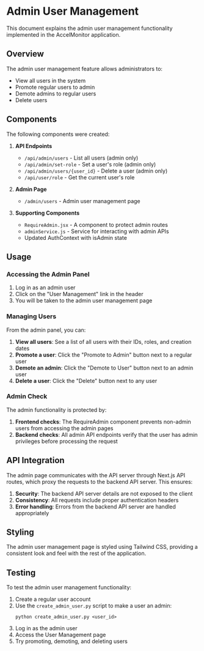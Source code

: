 # Admin User Management 

This document explains the admin user management functionality implemented in the AccelMonitor application.

## Overview

The admin user management feature allows administrators to:
- View all users in the system
- Promote regular users to admin
- Demote admins to regular users
- Delete users

## Components

The following components were created:

1. **API Endpoints**
   - `/api/admin/users` - List all users (admin only)
   - `/api/admin/set-role` - Set a user's role (admin only)
   - `/api/admin/users/{user_id}` - Delete a user (admin only)
   - `/api/user/role` - Get the current user's role

2. **Admin Page**
   - `/admin/users` - Admin user management page

3. **Supporting Components**
   - `RequireAdmin.jsx` - A component to protect admin routes
   - `adminService.js` - Service for interacting with admin APIs
   - Updated AuthContext with isAdmin state

## Usage

### Accessing the Admin Panel

1. Log in as an admin user
2. Click on the "User Management" link in the header
3. You will be taken to the admin user management page

### Managing Users

From the admin panel, you can:

1. **View all users**: See a list of all users with their IDs, roles, and creation dates
2. **Promote a user**: Click the "Promote to Admin" button next to a regular user
3. **Demote an admin**: Click the "Demote to User" button next to an admin user
4. **Delete a user**: Click the "Delete" button next to any user

### Admin Check

The admin functionality is protected by:

1. **Frontend checks**: The RequireAdmin component prevents non-admin users from accessing the admin pages
2. **Backend checks**: All admin API endpoints verify that the user has admin privileges before processing the request

## API Integration

The admin page communicates with the API server through Next.js API routes, which proxy the requests to the backend API server. This ensures:

1. **Security**: The backend API server details are not exposed to the client
2. **Consistency**: All requests include proper authentication headers
3. **Error handling**: Errors from the backend API server are handled appropriately

## Styling

The admin user management page is styled using Tailwind CSS, providing a consistent look and feel with the rest of the application.

## Testing

To test the admin user management functionality:

1. Create a regular user account
2. Use the `create_admin_user.py` script to make a user an admin:
   ```
   python create_admin_user.py <user_id>
   ```
3. Log in as the admin user
4. Access the User Management page
5. Try promoting, demoting, and deleting users 